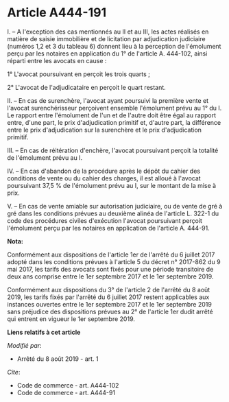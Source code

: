 # Article A444-191

I. – A l'exception des cas mentionnés au II et au III, les actes réalisés en matière de saisie immobilière et de licitation
par adjudication judiciaire (numéros 1,2 et 3 du tableau 6) donnent lieu à la perception de l'émolument perçu par les
notaires en application du 1° de l'article A. 444-102, ainsi réparti entre les avocats en cause :

1° L'avocat poursuivant en perçoit les trois quarts ;

2° L'avocat de l'adjudicataire en perçoit le quart restant.

II. – En cas de surenchère, l'avocat ayant poursuivi la première vente et l'avocat surenchérisseur perçoivent ensemble
l'émolument prévu au 1° du I. Le rapport entre l'émolument de l'un et de l'autre doit être égal au rapport entre, d'une part,
le prix d'adjudication primitif et, d'autre part, la différence entre le prix d'adjudication sur la surenchère et le prix
d'adjudication primitif.

III. – En cas de réitération d'enchère, l'avocat poursuivant perçoit la totalité de l'émolument prévu au I.

IV. – En cas d'abandon de la procédure après le dépôt du cahier des conditions de vente ou du cahier des charges, il est
alloué à l'avocat poursuivant 37,5 % de l'émolument prévu au I, sur le montant de la mise à prix.

V. – En cas de vente amiable sur autorisation judiciaire, ou de vente de gré à gré dans les conditions prévues au deuxième
alinéa de l'article L. 322-1 du code des procédures civiles d'exécution l'avocat poursuivant perçoit l'émolument perçu par
les notaires en application de l'article A. 444-91.

**Nota:**

Conformément aux dispositions de l'article 1er de l'arrêté du 6 juillet 2017 adopté dans les conditions prévues à l'article 5
du décret n° 2017-862 du 9 mai 2017, les tarifs des avocats sont fixés pour une période transitoire de deux ans comprise
entre le 1er septembre 2017 et le 1er septembre 2019.

Conformément aux dispositions du 3° de l'article 2 de l'arrêté du 8 août 2019, les tarifs fixés par l'arrêté du 6 juillet
2017 restent applicables aux instances ouvertes entre le 1er septembre 2017 et le 1er septembre 2019 sans préjudice des
dispositions prévues au 2° de l'article 1er dudit arrêté qui entrent en vigueur le 1er septembre 2019.

**Liens relatifs à cet article**

_Modifié par_:

  - Arrêté du 8 août 2019 - art. 1

_Cite_:

  - Code de commerce - art. A444-102
  - Code de commerce - art. A444-91
